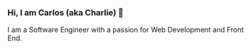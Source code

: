 ### Hi, I am Carlos (aka Charlie) 👋

I am a Software Engineer with a passion for Web Development and Front End.

